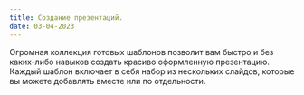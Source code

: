 ```yaml
---
title: Создание презентаций.
date: 03-04-2023
---
```

Огромная коллекция готовых шаблонов позволит вам быстро и без каких-либо навыков создать красиво оформленную презентацию. Каждый шаблон включает в себя набор из нескольких слайдов, которые вы можете добавлять вместе или по отдельности.